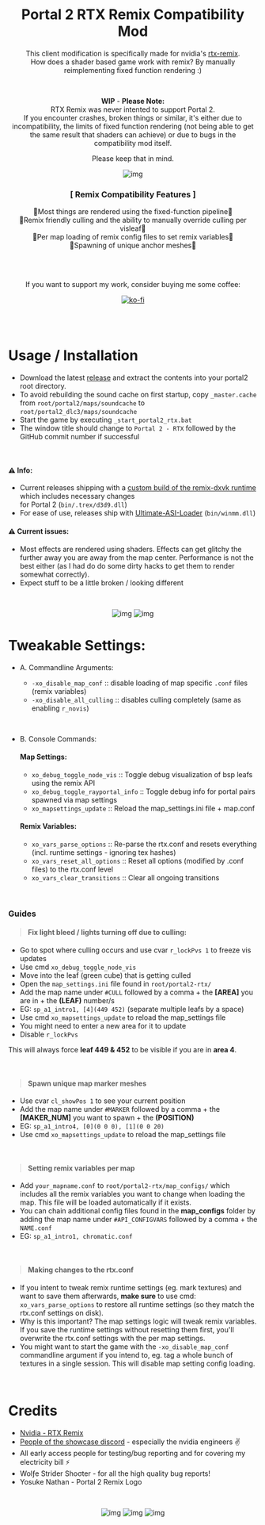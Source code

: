 <h1 align="center">Portal 2 RTX Remix Compatibility Mod</h1>

<div align="center" markdown="1"> 

This client modification is specifically made for nvidia's [rtx-remix](https://github.com/NVIDIAGameWorks/rtx-remix).  
How does a shader based game work with remix? By manually reimplementing fixed function rendering :) 

<br>

__WIP__ - __Please Note:__  
RTX Remix was never intented to support Portal 2.  
If you encounter crashes, broken things or similar, it's either due to incompatibility, the limits of fixed function rendering (not being able to get the same result that shaders can achieve) or due to bugs in the compatibility mod itself.  

Please keep that in mind.

</div>
<div align="center" markdown="1">

![img](img/logo.png)

### __[ Remix Compatibility Features ]__   
🔹Most things are rendered using the fixed-function pipeline🔹  
🔹Remix friendly culling and the ability to manually override culling per visleaf🔹  
🔹Per map loading of remix config files to set remix variables🔹  
🔹Spawning of unique anchor meshes🔹  

<br>
<br>

If you want to support my work, consider buying me some coffee:  

[![ko-fi](https://xoxor4d.github.io/assets/img/social/kofi.png)](https://ko-fi.com/xoxor4d)
</div>

<br>
<br>

# Usage / Installation
- Download the latest [release](https://github.com/xoxor4d/p2-rtx/releases) and extract the contents into your portal2 root directory.  
- To avoid rebuilding the sound cache on first startup, copy `_master.cache` from `root/portal2/maps/soundcache` to `root/portal2_dlc3/maps/soundcache`
- Start the game by executing `_start_portal2_rtx.bat`
- The window title should change to `Portal 2 - RTX` followed by the GitHub commit number if successful

<br>

#### ⚠️ Info: 
- Current releases shipping with a [custom build of the remix-dxvk runtime](https://github.com/xoxor4d/dxvk-remix/tree/combine/pairs_mask_rs) which includes necessary changes  
for Portal 2 (`bin/.trex/d3d9.dll`) 
- For ease of use, releases ship with [Ultimate-ASI-Loader](https://github.com/ThirteenAG/Ultimate-ASI-Loader/releases) (`bin/winmm.dll`)  


#### ⚠️ Current issues:
- Most effects are rendered using shaders. Effects can get glitchy the further away you are away from the map center. Performance is not the best either (as I had do do some dirty hacks to get them to render somewhat correctly).
- Expect stuff to be a little broken / looking different 

<br>

<div align="center" markdown="1">

![img](img/01.png)
![img](img/04.png)
</div>

# Tweakable Settings:

- A. Commandline Arguments:  

  - `-xo_disable_map_conf` :: disable loading of map specific `.conf` files (remix variables)  
  - `-xo_disable_all_culling` :: disables culling completely (same as enabling `r_novis`) 

<br>

- B. Console Commands: 

  #### Map Settings:
    - `xo_debug_toggle_node_vis` :: Toggle debug visualization of bsp leafs using the remix API  
    - `xo_debug_toggle_rayportal_info` :: Toggle debug info for portal pairs spawned via map settings  
    - `xo_mapsettings_update` :: Reload the map_settings.ini file + map.conf    
   
  #### Remix Variables:
    - `xo_vars_parse_options` :: Re-parse the rtx.conf and resets everything (incl. runtime settings - ignoring tex hashes)  
    - `xo_vars_reset_all_options` :: Reset all options (modified by .conf files) to the rtx.conf level  
    - `xo_vars_clear_transitions` :: Clear all ongoing transitions  

<br>

### Guides

> #### Fix light bleed / lights turning off due to culling: 
- Go to spot where culling occurs and use cvar `r_lockPvs 1` to freeze vis updates
- Use cmd `xo_debug_toggle_node_vis`
- Move into the leaf (green cube) that is getting culled
- Open the `map_settings.ini` file found in `root/portal2-rtx/`
- Add the map name under `#CULL` followed by a comma + the __[AREA]__ you are in + the __(LEAF)__ number/s
- EG: `sp_a1_intro1, [4](449 452)` (separate multiple leafs by a space)
- Use cmd `xo_mapsettings_update` to reload the map_settings file
- You might need to enter a new area for it to update
- Disable `r_lockPvs` 

This will always force __leaf 449 & 452__ to be visible if you are in __area 4__.

<br>

> #### Spawn unique map marker meshes
- Use cvar `cl_showPos 1` to see your current position
- Add the map name under `#MARKER` followed by a comma + the __[MAKER_NUM]__ you want to spawn + the __(POSITION)__ 
- EG: `sp_a1_intro4, [0](0 0 0), [1](0 0 20)`
- Use cmd `xo_mapsettings_update` to reload the map_settings file

<br>

> #### Setting remix variables per map
- Add `your_mapname.conf` to `root/portal2-rtx/map_configs/` which includes all the remix variables you want to change when loading the map. This file will be loaded automatically if it exists.
- You can chain additional config files found in the __map_configs__ folder by adding the map name under `#API_CONFIGVARS` followed by a comma + the `NAME.conf`
- EG: `sp_a1_intro1, chromatic.conf`

<br>

> #### Making changes to the rtx.conf
- If you intent to tweak remix runtime settings (eg. mark textures) and want to save them afterwards, __make sure__ to use cmd:
  `xo_vars_parse_options` to restore all runtime settings (so they match the rtx.conf settings on disk).
- Why is this important? The map settings logic will tweak remix variables. If you save the runtime settings without resetting them first, you'll overwrite the rtx.conf settings with the per map settings.
- You might want to start the game with the `-xo_disable_map_conf` commandline argument if you intend to, eg. tag a whole bunch of textures in a single session. This will disable map setting config loading.


<br>

#  Credits
- [Nvidia - RTX Remix](https://github.com/NVIDIAGameWorks/rtx-remix)
- [People of the showcase discord](https://discord.gg/j6sh7JD3v9) - especially the nvidia engineers ✌️
- All early access people for testing/bug reporting and for covering my electricity bill ⚡
- Wolƒe Strider Shoσter - for all the high quality bug reports! 
- Yosuke Nathan - Portal 2 Remix Logo

<br>

<div align="center" markdown="1">

![img](img/02.png)
![img](img/03.png)
![img](img/05.png)
</div>